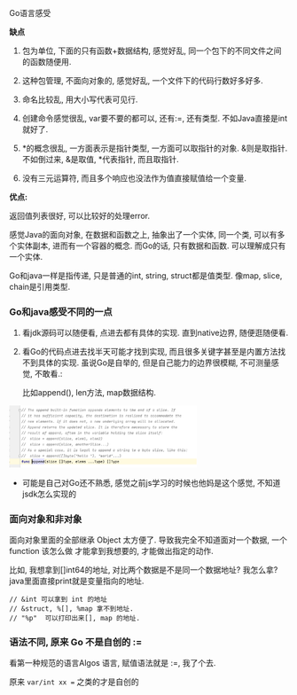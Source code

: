Go语言感受

**缺点**

1. 包为单位, 下面的只有函数+数据结构, 感觉好乱, 同一个包下的不同文件之间的函数随便用.

2. 这种包管理, 不面向对象的, 感觉好乱, 一个文件下的代码行数好多好多.

3. 命名比较乱, 用大小写代表可见行.

4. 创建命令感觉很乱, var要不要的都可以, 还有:=, 还有类型. 不如Java直接是int就好了.

5. *的概念很乱, 一方面表示是指针类型, 一方面可以取指针的对象. &则是取指针. 不如倒过来, &是取值, *代表指针, 而且取指针.
6. 没有三元运算符, 而且多个响应也没法作为值直接赋值给一个变量.



**优点:**

返回值列表很好, 可以比较好的处理error.

感觉Java的面向对象, 在数据和函数之上, 抽象出了一个实体, 同一个类, 可以有多个实体副本, 进而有一个容器的概念. 而Go的话, 只有数据和函数. 可以理解成只有一个实体.





Go和java一样是指传递, 只是普通的int, string, struct都是值类型. 像map, slice, chain是引用类型.







### Go和java感受不同的一点

1. 看jdk源码可以随便看, 点进去都有具体的实现. 直到native边界, 随便逛随便看.

2. 看Go的代码点进去找半天可能才找到实现, 而且很多关键字甚至是内置方法找不到具体的实现. 虽说Go是自举的, 但是自己能力的边界很模糊, 不可测量感觉, 不敢看.:

   比如append(), len方法, map数据结构.

<img src="Go语言感受.assets/image-20220121162705309.png" alt="image-20220121162705309" style="zoom:33%;" />

- 可能是自己对Go还不熟悉, 感觉之前js学习的时候也他妈是这个感觉, 不知道jsdk怎么实现的



### 面向对象和非对象

面向对象里面的全部继承 Object 太方便了. 导致我完全不知道面对一个数据, 一个  function 该怎么做 才能拿到我想要的, 才能做出指定的动作.

比如, 我想拿到[]int64的地址, 对比两个数据是不是同一个数据地址? 我怎么拿? java里面直接print就是变量指向的地址.

```
// &int 可以拿到 int 的地址
// &struct, %[], %map 拿不到地址.
// "%p"  可以打印出来[], map 的地址.
```





### 语法不同, 原来 Go 不是自创的 :=

看第一种规范的语言Algos 语言, 赋值语法就是 :=, 我了个去.

原来 `var/int xx =`  之类的才是自创的
